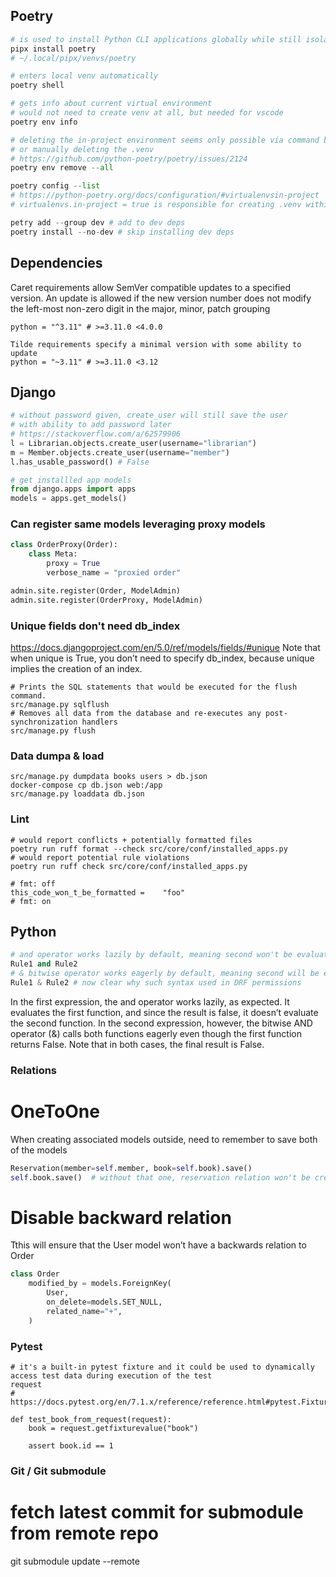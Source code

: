 ## Poetry
```python
# is used to install Python CLI applications globally while still isolating them in virtual environments
pipx install poetry
# ~/.local/pipx/venvs/poetry

# enters local venv automatically
poetry shell

# gets info about current virtual environment
# would not need to create venv at all, but needed for vscode
poetry env info

# deleting the in-project environment seems only possible via command below
# or manually deleting the .venv
# https://github.com/python-poetry/poetry/issues/2124
poetry env remove --all

poetry config --list
# https://python-poetry.org/docs/configuration/#virtualenvsin-project
# virtualenvs.in-project = true is responsible for creating .venv within project root(needed for vscode)

petry add --group dev # add to dev deps
poetry install --no-dev # skip installing dev deps

```


## Dependencies
Caret requirements allow SemVer compatible updates to a specified version.
An update is allowed if the new version number does not modify the
left-most non-zero digit in the major, minor, patch grouping
```shell
python = "^3.11" # >=3.11.0 <4.0.0

Tilde requirements specify a minimal version with some ability to update
python = "~3.11" # >=3.11.0 <3.12
```


## Django
```python
# without password given, create_user will still save the user
# with ability to add password later
# https://stackoverflow.com/a/62579906
l = Librarian.objects.create_user(username="librarian")
m = Member.objects.create_user(username="member")
l.has_usable_password() # False

```


```python
# get installled app models
from django.apps import apps
models = apps.get_models()
```


### Can register same models leveraging proxy models
```python
class OrderProxy(Order):
    class Meta:
        proxy = True
        verbose_name = "proxied order"

admin.site.register(Order, ModelAdmin)
admin.site.register(OrderProxy, ModelAdmin)
```

### Unique fields don't need db_index
https://docs.djangoproject.com/en/5.0/ref/models/fields/#unique
Note that when unique is True, you don’t need to specify db_index,
because unique implies the creation of an index.

```shell
# Prints the SQL statements that would be executed for the flush command.
src/manage.py sqlflush
# Removes all data from the database and re-executes any post-synchronization handlers
src/manage.py flush
```
### Data dumpa & load
``` shell
src/manage.py dumpdata books users > db.json
docker-compose cp db.json web:/app
src/manage.py loaddata db.json
```

### Lint

```shell
# would report conflicts + potentially formatted files
poetry run ruff format --check src/core/conf/installed_apps.py
# would report potential rule violations
poetry run ruff check src/core/conf/installed_apps.py

# fmt: off
this_code_won_t_be_formatted =    "foo"
# fmt: on
```


## Python
```python
# and operator works lazily by default, meaning second won't be evaluated if first returns False
Rule1 and Rule2
# & bitwise operator works eagerly by default, meaning second will be evaluated even if first returns False
Rule1 & Rule2 # now clear why such syntax used in DRF permissions
```
In the first expression, the and operator works lazily, as expected. It evaluates the first function, and since the result is false, it doesn’t evaluate the second function. In the second expression, however, the bitwise AND operator (&) calls both functions eagerly even though the first function returns False. Note that in both cases, the final result is False.



### Relations
# OneToOne
When creating associated models outside, need to remember to save both of the models
```python
Reservation(member=self.member, book=self.book).save()
self.book.save()  # without that one, reservation relation won't be created on book instance
```

# Disable backward relation
Tthis will ensure that the User model won’t have a backwards relation to Order
```python
class Order
    modified_by = models.ForeignKey(
        User,
        on_delete=models.SET_NULL,
        related_name="+",
    )
```


### Pytest
```shell
# it's a built-in pytest fixture and it could be used to dynamically access test data during execution of the test
request
# https://docs.pytest.org/en/7.1.x/reference/reference.html#pytest.FixtureRequest.getfixturevalue

def test_book_from_request(request):
    book = request.getfixturevalue("book")

    assert book.id == 1
```



### Git / Git submodule

# fetch latest commit for submodule from remote repo
git submodule update --remote
